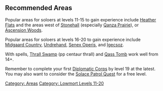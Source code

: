 ## Recommended Areas

Popular areas for soloers at levels 11-15 to gain experience include
[Heather Flats](:Category:_Heather_Flats "wikilink") and the areas west
of [Stonehall](:Category:_Stonehall "wikilink") (especially [Qanza
Prairie](:Category:_Qanza_Prairie "wikilink")), or [Ascension
Woods](:Category:Ascension_Woods "wikilink").

Popular areas for soloers at levels 16-20 to gain experience include
[Midgaard Country](:Category:_Midgaard_Country "wikilink"),
[Undrehand](:Category:_Undrehand "wikilink"), [Senex
Operis](:Category:_Senex_Operis "wikilink"), and
[Igecsoz](:Category:_Igecsoz "wikilink").

With spells, [Thrall Swamp](Thrall_Swamp "wikilink") (pp centaur thrall)
and [Qass Tomb](Qass_Tomb "wikilink") work well from 14+.

Remember to complete your first [Diplomatic
Corps](Diplomatic_Corps "wikilink") by level 19 at the latest. You may
also want to consider the [Solace Patrol
Quest](Solace_Patrol_Quest "wikilink") for a free level.

[Category: Areas](Category:_Areas "wikilink") [Category: Lowmort Levels
11-20](Category:_Lowmort_Levels_11-20 "wikilink")
